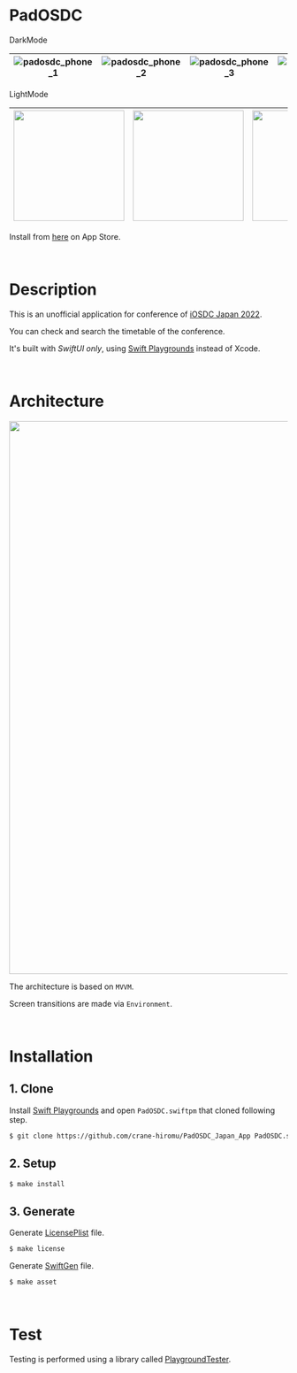 # PadOSDC

DarkMode

|![padosdc_phone_1](https://user-images.githubusercontent.com/24838521/184555545-160d93de-aaf5-4cdc-ae51-02071a0cba8a.png)|![padosdc_phone_2](https://user-images.githubusercontent.com/24838521/184555547-75fa3a84-b040-4aa2-bee3-2155caa5d1ff.png)|![padosdc_phone_3](https://user-images.githubusercontent.com/24838521/184555548-bd6a0121-522f-4747-9157-5acf1b9f418a.png)|![padosdc_phone_4](https://user-images.githubusercontent.com/24838521/184555549-af3c82b4-9de1-46f1-9174-7cc5274173c2.png)|![padosdc_phone_7](https://user-images.githubusercontent.com/24838521/184555557-bafa23ec-fdeb-42d9-96ac-0d6fcbf94ede.png)|
|:---:|:---:|:---:|:---:|:---:|

LightMode

| <img src="https://user-images.githubusercontent.com/24838521/185480360-57b87dc8-45b5-48e0-92d9-dc61bd7325a2.png" width=200> | <img src="https://user-images.githubusercontent.com/24838521/185480365-6df85969-b0bf-4be1-b89f-e4d02cc7805b.png" width=200> | <img src="https://user-images.githubusercontent.com/24838521/185480372-817b0958-6e56-454e-9234-a798b6b15dfa.png" width=200> | <img src="https://user-images.githubusercontent.com/24838521/185480382-0feb3b75-0514-4fd6-8cb1-dad16c67cc1c.png" width=200> | <img src="https://user-images.githubusercontent.com/24838521/185480391-f32f052a-1485-4ead-a48d-848f02792263.png" width=200> |
|:---:|:---:|:---:|:---:|:---:|

Install from [here](https://apps.apple.com/us/app/padosdc/id1637969392) on App Store.

<br>

# Description

This is an unofficial application for conference of [iOSDC Japan 2022](https://iosdc.jp/2022/).

You can check and search the timetable of the conference.

It's built with *SwiftUI only*, using [Swift Playgrounds](https://www.apple.com/jp/swift/playgrounds/) instead of Xcode.

<br>

# Architecture

<img src="https://user-images.githubusercontent.com/24838521/184556411-be2fe12a-f9d1-4698-8984-cbf001d4539c.png" width=1000>

The architecture is based on `MVVM`.

Screen transitions are made via `Environment`.

<br>

# Installation

## 1. Clone

Install [Swift Playgrounds](https://www.apple.com/jp/swift/playgrounds/) and open `PadOSDC.swiftpm` that cloned following step.

```bash
$ git clone https://github.com/crane-hiromu/PadOSDC_Japan_App PadOSDC.swiftpm
```

## 2. Setup

```bash
$ make install
```

## 3. Generate

Generate [LicensePlist](https://github.com/mono0926/LicensePlist) file.

```bash
$ make license
```

Generate [SwiftGen](https://github.com/SwiftGen/SwiftGen) file.

```bash
$ make asset
```

<br>

# Test

Testing is performed using a library called [PlaygroundTester](https://github.com/Losiowaty/PlaygroundTester).

